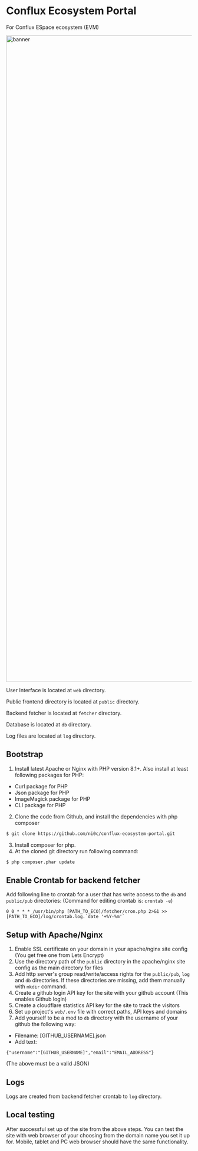 # Conflux Ecosystem Portal
For Conflux ESpace ecosystem (EVM)

<img width="1754" alt="banner" src="https://cfx.tools/eco.jpg">

User Interface is located at `web` directory.

Public frontend directory is located at `public` directory.

Backend fetcher is located at `fetcher` directory. 

Database is located at `db` directory.

Log files are located at `log` directory.

## Bootstrap

1. Install latest Apache or Nginx with PHP version 8.1+. Also install at least following packages for PHP:
- Curl package for PHP
- Json package for PHP
- ImageMagick package for PHP
- CLI package for PHP

2. Clone the code from Github, and install the dependencies with php composer
```sh
$ git clone https://github.com/ni0c/conflux-ecosystem-portal.git
```

3. Install composer for php.
4. At the cloned git directory run following command:
```sh
$ php composer.phar update
```

## Enable Crontab for backend fetcher

Add following line to crontab for a user that has write access to the `db` and `public/pub` directories:
(Command for editing crontab is: `crontab -e`)
```
0 0 * * * /usr/bin/php [PATH_TO_ECO]/fetcher/cron.php 2>&1 >>[PATH_TO_ECO]/log/crontab.log.`date '+%Y-%m'`
```

## Setup with Apache/Nginx

1. Enable SSL certificate on your domain in your apache/nginx site config (You get free one from Lets Encrypt)
2. Use the directory path of the `public` directory in the apache/nginx site config as the main directory for files
3. Add http server's group read/write/access rights for the `public/pub`, `log` and `db` directories. If these directories are missing, add them manually with `mkdir` command.
4. Create a github login API key for the site with your github account (This enables Github login)
5. Create a cloudflare statistics API key for the site to track the visitors
6. Set up project's `web/.env` file with correct paths, API keys and domains
7. Add yourself to be a mod to `db` directory with the username of your github the following way:
- Filename: [GITHUB_USERNAME].json
- Add text:
```
{"username":"[GITHUB_USERNAME]","email":"EMAIL_ADDRESS"}
```
(The above must be a valid JSON)

## Logs

Logs are created from backend fetcher crontab to `log` directory.

## Local testing

After successful set up of the site from the above steps. You can test the site with web browser of your choosing from the domain name you set it up for. Mobile, tablet and PC web browser should have the same functionality.